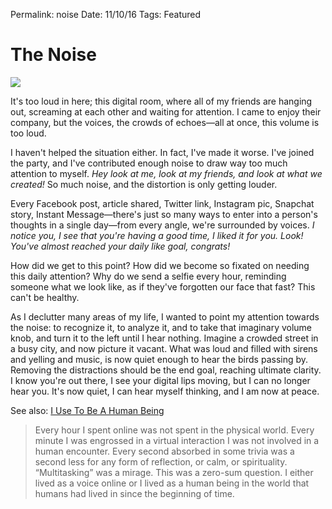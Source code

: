 Permalink: noise
Date: 11/10/16
Tags: Featured

# The Noise

![][image-1]

It's too loud in here; this digital room, where all of my friends are hanging out, screaming at each other and waiting for attention. I came to enjoy their company, but the voices, the crowds of echoes—all at once, this volume is too loud.

I haven't helped the situation either. In fact, I've made it worse. I've joined the party, and I've contributed enough noise to draw way too much attention to myself. *Hey look at me, look at my friends, and look at what we created!* So much noise, and the distortion is only getting louder.

Every Facebook post, article shared, Twitter link, Instagram pic, Snapchat story, Instant Message—there's just so many ways to enter into a person's thoughts in a single day—from every angle, we're surrounded by voices. *I notice you, I see that you're having a good time, I liked it for you. Look! You've almost reached your daily like goal, congrats!*

How did we get to this point? How did we become so fixated on needing this daily attention? Why do we send a selfie every hour, reminding someone what we look like, as if they've forgotten our face that fast? This can't be healthy.

As I declutter many areas of my life, I wanted to point my attention towards the noise: to recognize it, to analyze it, and to take that imaginary volume knob, and turn it to the left until I hear nothing. Imagine a crowded street in a busy city, and now picture it vacant. What was loud and filled with sirens and yelling and music, is now quiet enough to hear the birds passing by. Removing the distractions should be the end goal, reaching ultimate clarity. I know you're out there, I see your digital lips moving, but I can no longer hear you. It's now quiet, I can hear myself thinking, and I am now at peace.

See also: [I Use To Be A Human Being][1]

> Every hour I spent online was not spent in the physical world. Every minute I was engrossed in a virtual interaction I was not involved in a human encounter. Every second absorbed in some trivia was a second less for any form of reflection, or calm, or spirituality. “Multitasking” was a mirage. This was a zero-sum question. I either lived as a voice online or I lived as a human being in the world that humans had lived in since the beginning of time.

[1]:	http://nymag.com/selectall/2016/09/andrew-sullivan-technology-almost-killed-me.html

[image-1]:	https://dl.dropboxusercontent.com/s/9c5yarh0ygtk2kw/Image%20(1).jpeg